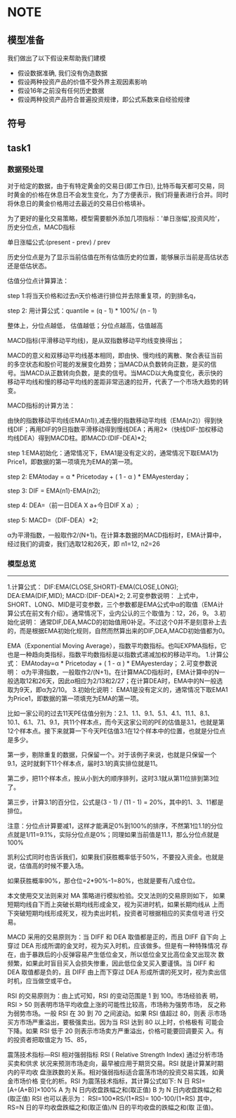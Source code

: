 # NOTE

## 模型准备

我们做出了以下假设来帮助我们建模

- 假设数据准确, 我们没有伪造数据
- 假设两种投资产品的价值不受外界主观因素影响
- 假设16年之前没有任何历史数据
- 假设两种投资产品符合普遍投资规律，即公式系数来自经验规律

## 符号

## task1

### 数据预处理

对于给定的数据，由于有特定黄金的交易日(即工作日), 比特币每天都可交易，同时黄金的价格在休息日不会发生变化，为了方便表示，我们将量表进行合并。同时将休息日的黄金价格用过去最近的交易日价格填补。

为了更好的量化交易策略，模型需要额外添加几项指标：'单日涨幅',投资风险'，历史分位点，MACD指标

单日涨幅公式:(present - prev) / prev

历史分位点是为了显示当前估值在所有估值历史的位置，能够展示当前是高估状态还是低估状态。

估值分位点计算算法：

step 1:将当天价格和过去n天价格进行排位并去除重复项，的到排名q，

step 2: 用计算公式：quantile = (q - 1) * 100%/ (n - 1) 

整体上，分位点越低， 估值越低；分位点越高，估值越高

MACD指标(平滑移动平均线)，是从双指数移动平均线变换得出；

MACD的意义和双移动平均线基本相同，即由快、慢均线的离散、聚合表征当前的多空状态和股价可能的发展变化趋势；当MACD从负数转向正数，是买的信号。当MACD从正数转向负数，是卖的信号。当MACD以大角度变化，表示快的移动平均线和慢的移动平均线的差距非常迅速的拉开，代表了一个市场大趋势的转变。

MACD指标的计算方法：

由快的指数移动平均线(EMA(n1)),减去慢的指数移动平均线（EMA(n2)）得到快线DIF；再用DIF的9日指数平滑移动得到慢线DEA；再用2×（快线DIF-加权移动均线DEA）得到MACD柱。即MACD:(DIF-DEA)*2;

step 1:EMA初始化：通常情况下，EMA1是没有定义的，通常情况下取EMA1为Price1，即数据的第一项填充为EMA的第一项。

step 2: 
EMAtoday = α * Pricetoday + ( 1 - α ) * EMAyesterday；



step 3: DIF = EMA(n1)-EMA(n2);

step 4: DEA=（前一日DEA X a+今日DIF X a）;

step 5: MACD=（DIF-DEA）*2;

α为平滑指数，一般取作2/(N+1)。在计算本数据的MACD指标时，EMA计算中，经过我们的调查，我们选取12和26天，即 n1=12, n2=26

### 模型总览

------------------
1.计算公式：
DIF:EMA(CLOSE,SHORT)-EMA(CLOSE,LONG);
DEA:EMA(DIF,MID);
MACD:(DIF-DEA)*2;
2.可变参数说明：
上式中，SHORT、LONG、MID是可变参数，三个参数都是EMA公式中α的取值（EMA计算公式在前文有介绍）。通常情况下，业内公认的三个取值为：12，26，9。
3.初始化说明：
通常DIF,DEA,MACD的初始值用0补足。不过这个0并不是刻意补上去的，而是根据EMA初始化规则，自然而然算出来的DIF,DEA,MACD初始值都为0。

EMA（Exponential Moving Average），指数平均数指标。也叫EXPMA指标，它也是一种趋向类指标，指数平均数指标是以指数式递减加权的移动平均。
1.计算公式：
EMAtoday=α * Pricetoday + ( 1 - α ) * EMAyesterday；
2.可变参数说明：
α为平滑指数，一般取作2/(N+1)。在计算MACD指标时，EMA计算中的N一般选取12和26天，因此α相应为2/13和2/27；在计算DEA时，EMA中的N一般选取为9天，即α为2/10。
3.初始化说明：
EMA1是没有定义的，通常情况下取EMA1为Price1，即数据的第一项填充为EMA的第一项。


比如一家公司的过去11天PE估值分别为：2.1、1.1、9.1、5.1、4.1、11.1、8.1、10.1、6.1、7.1、9.1，共11个样本点，而今天这家公司的PE的估值是3.1，也就是第12个样本点。接下来就算一下今天PE估值3.1在12个样本中的位置，也就是分位点是多少。

第一步，剔除重复的数据，只保留一个。对于该例子来说，也就是只保留一个9.1，这时就剩下11个样本点，届时3.1的真实排位就是11。

第二步，把11个样本点，按从小到大的顺序排列，这时3.1就从第11位排到第3位了。

第三步，计算3.1的百分位，公式是(3 - 1) / (11 - 1) = 20%，其中的1、3、11都是排位。

注意：分位点计算要减1，这样才能满足0%到100%的排序，不然第1位1.1的分位点就是1/11=9.1%，实际分位点是0%；同理如果当前值是11.1，那么分位点就是100%


凯利公式同时也告诉我们，如果我们获胜概率低于50%，不要投入资金。也就是说，估值高的时候不要入场。

如果获胜概率90%，那仓位=2*90%-1=80%，也就是要有八成仓位。


本文使用交叉法则来对 MA 策略进行模拟检验。交叉法则的交易原则如下，
如果短期均线自下而上突破长期均线形成金叉，视为买进时机，如果长期均线从
上而下突破短期均线形成死叉，视为卖出时机，投资者可根据相应的买卖信号进
行交易。 

MACD 采用的交易原则为：当 DIFF 和 DEA 取值都是正的，而且 DIFF 自下向
上穿过 DEA 形成所谓的金叉时，视为买入时机，应该做多。但是有一种特殊情况
存在，由于暴跌后的小反弹容易产生低位金叉，所以低位金叉比高位金叉出现次
数频繁，如果此时盲目买入会损失惨重，因此低位金叉买入要谨慎。当 DIFF 和
DEA 取值都是负的，且 DIFF 由上而下穿过 DEA 形成所谓的死叉时，视为卖出信
时机，应当做空或平仓。 

RSI 的交易原则为：由上式可知，RSI 的变动范围是 1 到 100。市场经验表
明，RSI > 50 则表明市场平均收盘上涨的可能性比较高，市场称为强势市场，
反之称为弱势市场。一般 RSI 在 30 到 70 之间波动。如果 RSI 值超过 80，则表
示市场买方市场严重溢出，要极强卖出。因为当 RSI 达到 80 以上时，价格极有
可能会下降。如果 RSI 低于 20 则表示市场卖方严重溢出，价格可能要回调要买
入。有的投资者把取值定为 15、85，


震荡技术指标—RSI 
相对强弱指标 RSI ( Relative Strength Index) 通过分析市场买卖和供求
状况来预测市场走向，最早被应用于期货交易。RSI 就是计算某时期内的平均收
盘涨跌数的关系。相对强弱指标适合震荡市场的投资交易实践，如黄金市场价格
变化的析。RSI 为震荡技术指标，其计算公式如下: 
N 日 RSI=[A÷(A+B)]×100% 
A 为 N 日内收盘跌幅之和(取正值) 
B 为 N 日内收盘跌幅之和(取正值) 
RSI 也可以表示为： 
RSI=100*RS/(1+RS)= 100-100/(1+RS) 
其中，RS=N 日的平均收盘跌幅之和(取正值)/N 日的平均收盘的跌幅之和(取
正值)。 
